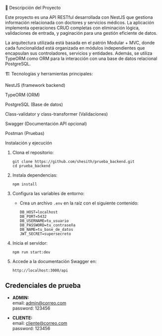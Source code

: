 📄 Descripción del Proyecto

Este proyecto es una API RESTful desarrollada con NestJS que gestiona información relacionada con doctores y servicios médicos. La aplicación implementa operaciones CRUD completas con eliminación lógica, validaciones de entrada, y paginación para una gestión eficiente de datos.

La arquitectura utilizada está basada en el patrón Modular + MVC, donde cada funcionalidad está organizada en módulos independientes que encapsulan sus controladores, servicios y entidades. Además, se utiliza TypeORM como ORM para la interacción con una base de datos relacional PostgreSQL.

🏗️ Tecnologías y herramientas principales:

NestJS (framework backend)

TypeORM (ORM)

PostgreSQL (Base de datos)

Class-validator y class-transformer (Validaciones)

Swagger (Documentación API opcional)

Postman (Pruebas)

Instalación y ejecución

1. Clona el repositorio:

   ```
   git clone https://github.com/shesith/prueba_backend.git
   cd prueba_backend
   ```

2. Instala dependencias:

   ```
   npm install
   ```

3. Configura las variables de entorno:
   - Crea un archivo `.env` en la raíz con el siguiente contenido:
     ```
     DB_HOST=localhost
     DB_PORT=5432
     DB_USERNAME=tu_usuario
     DB_PASSWORD=tu_contraseña
     DB_NAME=tu_base_de_datos
     JWT_SECRET=supersecreto
     ```

4. Inicia el servidor:

   ```
   npm run start:dev
   ```

5. Accede a la documentación Swagger en:
   ```
   http://localhost:3000/api
   ```

## Credenciales de prueba

- **ADMIN:**  
  email: admin@correo.com  
  password: 123456

- **CLIENTE:**  
  email: cliente@correo.com  
  password: 123456
